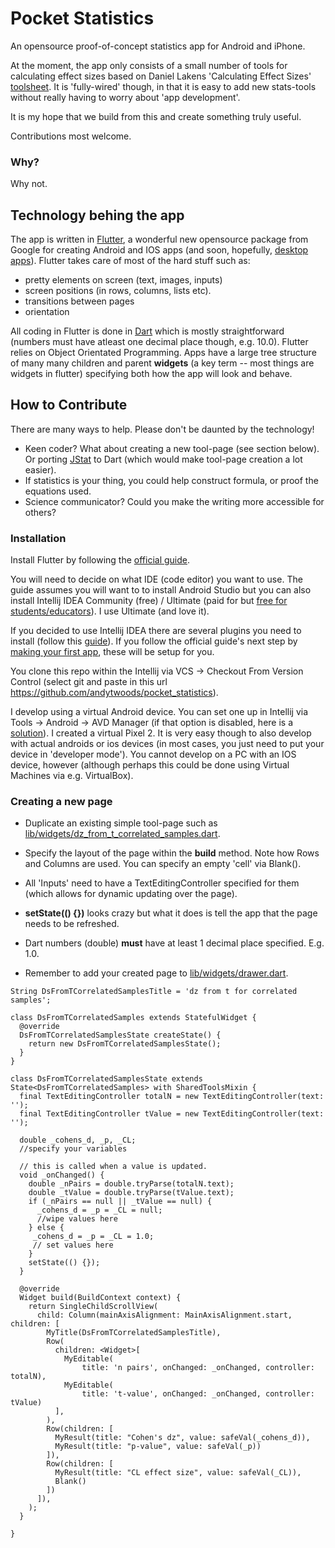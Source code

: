 # Pocket Statistics

An opensource proof-of-concept statistics app for Android and iPhone.

At the moment, the app only consists of a small number of tools for calculating effect sizes based on Daniel Lakens 'Calculating Effect Sizes' [toolsheet](https://osf.io/vbdah/). It is 'fully-wired' though, in that it is easy to add new stats-tools without really having to worry about 'app development'. 

It is my hope that we build from this and create something truly useful. 

Contributions most welcome.

### Why?
Why not.

## Technology behing the app
The app is written in [Flutter](https://flutter.io), a wonderful new opensource package from Google for creating Android and IOS apps (and soon, hopefully, [desktop apps](https://github.com/google/flutter-desktop-embedding)). Flutter takes care of most of the hard stuff such as:
* pretty elements on screen (text, images, inputs) 
* screen positions (in rows, columns, lists etc).
* transitions between pages
* orientation   

All coding in Flutter is done in [Dart](https://www.dartlang.org/) which is mostly straightforward (numbers must have atleast one decimal place though, e.g. 10.0). Flutter relies on Object Orientated Programming. Apps have a large tree structure of many many children and parent **widgets** (a key term -- most things are widgets in flutter) specifying both how the app will look and behave.  

## How to Contribute
There are many ways to help. Please don't be daunted by the technology! 
* Keen coder? What about creating a new tool-page (see section below). Or porting [JStat](https://github.com/jstat/jstat) to Dart (which would make tool-page creation a lot easier). 
* If statistics is your thing, you could help construct formula, or proof the equations used.
* Science communicator? Could you make the writing more accessible for others?

### Installation

Install Flutter by following the [official guide](https://flutter.io/docs/get-started/install). 

You will need to decide on what IDE (code editor) you want to use. The guide assumes you will want to to install  Android Studio but you can also install Intellij IDEA Community (free) / Ultimate (paid for but [free for students/educators](https://www.jetbrains.com/student/)). I use Ultimate (and love it). 

If you decided to use Intellij IDEA there are several plugins you need to install (follow this [guide](https://stackoverflow.com/questions/50485795/how-to-install-flutter-and-dart-in-android-studio-and-inttellij)). If you follow the official guide's next step by [making your first app](https://flutter.io/docs/get-started/test-drive), these will be setup for you.
 
 You clone this repo within the Intellij via VCS -> Checkout From Version Control (select git and paste in this url https://github.com/andytwoods/pocket_statistics).

I develop using a virtual Android device. You can set one up in Intellij via Tools -> Android -> AVD Manager (if that option is disabled, here is a [solution](https://stackoverflow.com/questions/53497851/avd-manager-in-intellij-is-disabled/53497862#53497862)). I created a virtual Pixel 2. It is very easy though to also develop with actual androids or ios devices (in most cases, you just need to put your device in 'developer mode'). You cannot develop on a PC with an IOS device, however (although perhaps this could be done using Virtual Machines via e.g. VirtualBox).

### Creating a new page

* Duplicate an existing simple tool-page such as [lib/widgets/dz_from_t_correlated_samples.dart](https://github.com/andytwoods/pocket_statistics/blob/master/lib/widgets/dz_from_t_correlated_samples.dart). 

* Specify the layout of the page within the **build** method. Note how Rows and Columns are used. You can specify an empty 'cell' via Blank(). 

* All 'Inputs' need to have a TextEditingController specified for them (which allows for dynamic updating over the page).

* **setState(() {})** looks crazy but what it does is tell the app that the page needs to be refreshed.

* Dart numbers (double) **must** have at least 1 decimal place specified. E.g. 1.0. 

* Remember to add your created page to [lib/widgets/drawer.dart](https://github.com/andytwoods/pocket_statistics/blob/master/lib/widgets/drawer.dart).

```
String DsFromTCorrelatedSamplesTitle = 'dz from t for correlated samples';

class DsFromTCorrelatedSamples extends StatefulWidget {
  @override
  DsFromTCorrelatedSamplesState createState() {
    return new DsFromTCorrelatedSamplesState();
  }
}

class DsFromTCorrelatedSamplesState extends State<DsFromTCorrelatedSamples> with SharedToolsMixin {
  final TextEditingController totalN = new TextEditingController(text: '');
  final TextEditingController tValue = new TextEditingController(text: '');

  double _cohens_d, _p, _CL;
  //specify your variables

  // this is called when a value is updated.
  void _onChanged() {
    double _nPairs = double.tryParse(totalN.text);
    double _tValue = double.tryParse(tValue.text);
    if (_nPairs == null || _tValue == null) { 
      _cohens_d = _p = _CL = null;
      //wipe values here
    } else {
     _cohens_d = _p = _CL = 1.0;
     // set values here
    }
    setState(() {});
  }

  @override
  Widget build(BuildContext context) {
    return SingleChildScrollView(
      child: Column(mainAxisAlignment: MainAxisAlignment.start, children: [
        MyTitle(DsFromTCorrelatedSamplesTitle),
        Row(
          children: <Widget>[
            MyEditable(
                title: 'n pairs', onChanged: _onChanged, controller: totalN),
            MyEditable(
                title: 't-value', onChanged: _onChanged, controller: tValue)
          ],
        ),
        Row(children: [
          MyResult(title: "Cohen's dz", value: safeVal(_cohens_d)),
          MyResult(title: "p-value", value: safeVal(_p))
        ]),
        Row(children: [
          MyResult(title: "CL effect size", value: safeVal(_CL)),
          Blank()
        ])
      ]),
    );
  }

}
```